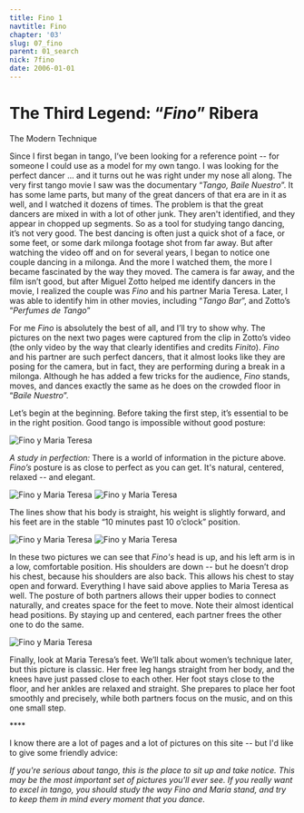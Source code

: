 ```yaml
---
title: Fino 1
navtitle: Fino
chapter: '03'
slug: 07_fino
parent: 01_search
nick: 7fino
date: 2006-01-01
---
```


# The Third Legend: “_Fino_” Ribera
The Modern Technique

Since I first began in tango, I’ve been looking for a reference point -- for someone I could use as a model for my own tango. I was looking for the perfect dancer ... and it turns out he was right under my nose all along. The very first tango movie I saw was the documentary “_Tango, Baile Nuestro_”. It has some lame parts, but many of the great dancers of that era are in it as well, and I watched it dozens of times. The problem is that the great dancers are mixed in with a lot of other junk. They aren't identified, and they appear in chopped up segments. So as a tool for studying tango dancing, it’s not very good. The best dancing is often just a quick shot of a face, or some feet, or some dark milonga footage shot from far away. But after watching the video off and on for several years, I began to notice one couple dancing in a milonga. And the more I watched them, the more I became fascinated by the way they moved. The camera is far away, and the film isn’t good, but after Miguel Zotto helped me identify dancers in the movie, I realized the couple was _Fino_ and his partner Maria Teresa. Later, I was able to identify him in other movies, including “_Tango Bar_”, and Zotto’s “_Perfumes de Tango_”

For me _Fino_ is absolutely the best of all, and I’ll try to show why. The pictures on the next two pages were captured from the clip in Zotto’s video (the only video by the way that clearly identifies and credits _Finito_). _Fino_ and his partner are such perfect dancers, that it almost looks like they are posing for the camera, but in fact, they are performing during a break in a milonga. Although he has added a few tricks for the audience, _Fino_ stands, moves, and dances exactly the same as he does on the crowded floor in “_Baile Nuestro_”.

Let’s begin at the beginning. Before taking the first step, it’s essential to be in the right position. Good tango is impossible without good posture:

![Fino y Maria Teresa](/3_pics/7fino/Fino.jpg)

_A study in perfection:_ There is a world of information in the picture above.
_Fino’s_ posture is as close to perfect as you can get. It's natural, centered, relaxed -- and elegant.

![Fino y Maria Teresa](/3_pics/7fino/Fino1.jpg)
![Fino y Maria Teresa](/3_pics/7fino/Fino2.jpg)

The lines show that his body is straight, his weight is slightly forward,
and his feet are in the stable “10 minutes past 10 o’clock” position.

![Fino y Maria Teresa](/3_pics/7fino/fino3.jpg)
![Fino y Maria Teresa](/3_pics/7fino/Fino4.jpg)

In these two pictures we can see that _Fino's_ head is up, and his left arm is in a low, comfortable position. His shoulders are down -- but he doesn’t drop his chest, because his shoulders are also back. This allows his chest to stay open and forward. Everything I have said above applies to Maria Teresa as well. The posture of both partners allows their upper bodies to connect naturally, and creates space for the feet to move. Note their almost identical head positions. By staying up and centered, each partner frees the other one to do the same.

![Fino y Maria Teresa](/3_pics/7fino/Fino5.jpg)

Finally, look at Maria Teresa’s feet. We’ll talk about women’s technique later, but this picture is classic. Her free leg hangs straight from her body, and the knees have just passed close to each other. Her foot stays close to the floor, and her ankles are relaxed and straight. She prepares to place her foot smoothly and precisely, while both partners focus on the music, and on this one small step.

\*\*\*\*

I know there are a lot of pages and a lot of pictures on this site -- but I'd like to give some friendly advice:

_If you're serious about tango, this is the place to sit up and take notice. This may be the most important set of pictures you'll ever see. If you really want to excel in tango, you should study the way Fino and Maria stand, and try to keep them in mind every moment that you dance_.
